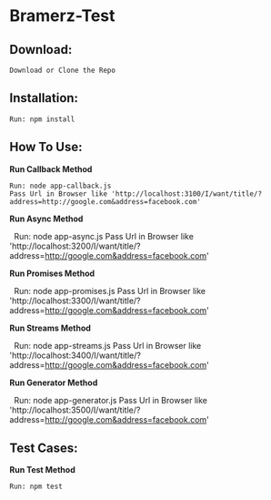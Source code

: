 # Bramerz-Test
<h2>Download:</h2>
  
    Download or Clone the Repo

<h2>Installation:</h2>

    Run: npm install
    
<h2>How To Use:</h2>

  <b>Run Callback Method</b>
   
    Run: node app-callback.js
    Pass Url in Browser like 'http://localhost:3100/I/want/title/?address=http://google.com&address=facebook.com'
    
  <b>Run Async Method</b>
   
    Run: node app-async.js
    Pass Url in Browser like 'http://localhost:3200/I/want/title/?address=http://google.com&address=facebook.com'
    
  <b>Run Promises Method</b>
   
    Run: node app-promises.js
    Pass Url in Browser like 'http://localhost:3300/I/want/title/?address=http://google.com&address=facebook.com'
    
  <b>Run Streams Method</b>
   
    Run: node app-streams.js
    Pass Url in Browser like 'http://localhost:3400/I/want/title/?address=http://google.com&address=facebook.com'
    
  <b>Run Generator Method</b>
   
    Run: node app-generator.js
    Pass Url in Browser like 'http://localhost:3500/I/want/title/?address=http://google.com&address=facebook.com'
    
<h2>Test Cases:</h2>

  <b>Run Test Method</b>
   
    Run: npm test
